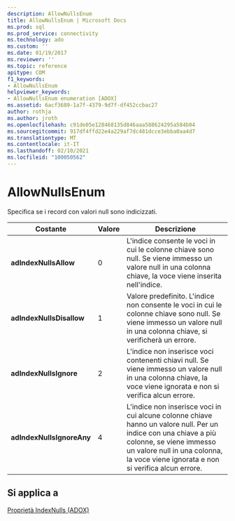 ```yaml
---
description: AllowNullsEnum
title: AllowNullsEnum | Microsoft Docs
ms.prod: sql
ms.prod_service: connectivity
ms.technology: ado
ms.custom: ''
ms.date: 01/19/2017
ms.reviewer: ''
ms.topic: reference
apitype: COM
f1_keywords:
- AllowNullsEnum
helpviewer_keywords:
- AllowNullsEnum enumeration [ADOX]
ms.assetid: 6acf3689-1a7f-4379-9d7f-df452ccbac27
author: rothja
ms.author: jroth
ms.openlocfilehash: c91de05e128468135d846aaa588624295a584b04
ms.sourcegitcommit: 917df4ffd22e4a229af7dc481dcce3ebba0aa4d7
ms.translationtype: MT
ms.contentlocale: it-IT
ms.lasthandoff: 02/10/2021
ms.locfileid: "100050562"
---
```

# <a name="allownullsenum"></a>AllowNullsEnum
Specifica se i record con valori null sono indicizzati.  
  
|Costante|Valore|Descrizione|  
|--------------|-----------|-----------------|  
|**adIndexNullsAllow**|0|L'indice consente le voci in cui le colonne chiave sono null. Se viene immesso un valore null in una colonna chiave, la voce viene inserita nell'indice.|  
|**adIndexNullsDisallow**|1|Valore predefinito. L'indice non consente le voci in cui le colonne chiave sono null. Se viene immesso un valore null in una colonna chiave, si verificherà un errore.|  
|**adIndexNullsIgnore**|2|L'indice non inserisce voci contenenti chiavi null. Se viene immesso un valore null in una colonna chiave, la voce viene ignorata e non si verifica alcun errore.|  
|**adIndexNullsIgnoreAny**|4|L'indice non inserisce voci in cui alcune colonne chiave hanno un valore null. Per un indice con una chiave a più colonne, se viene immesso un valore null in una colonna, la voce viene ignorata e non si verifica alcun errore.|  
  
## <a name="applies-to"></a>Si applica a  
 [Proprietà IndexNulls (ADOX)](./indexnulls-property-adox.md)
